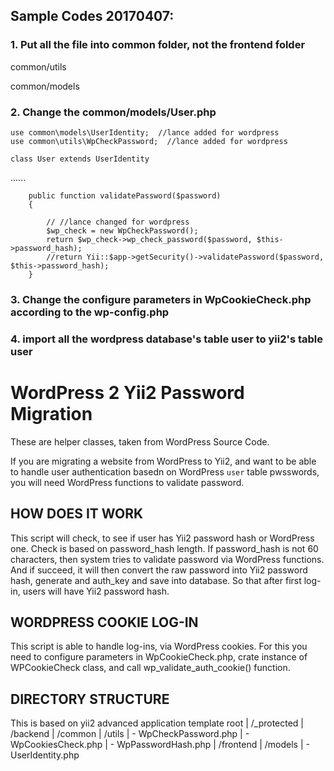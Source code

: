 
## Sample Codes 20170407:

### 1. Put all the file into common folder, not the frontend folder
common/utils

common/models

### 2. Change the common/models/User.php

```
use common\models\UserIdentity;  //lance added for wordpress
use common\utils\WpCheckPassword;  //lance added for wordpress

class User extends UserIdentity

```
......

```
    public function validatePassword($password)
    {
		
		// //lance changed for wordpress
		$wp_check = new WpCheckPassword();
		return $wp_check->wp_check_password($password, $this->password_hash);
        //return Yii::$app->getSecurity()->validatePassword($password, $this->password_hash);
    }
```

### 3. Change the configure parameters in WpCookieCheck.php according to the wp-config.php

### 4. import all the wordpress database's table user to yii2's table user



WordPress 2 Yii2 Password Migration
===================================

These are helper classes, taken from WordPress Source Code.

If you are migrating a website from WordPress to Yii2, and want to be able to handle user 
authentication basedn on WordPress `user` table pwsswords, you will need WordPress functions
to validate password.



HOW DOES IT WORK
----------------
This script will check, to see if user has Yii2 password hash or WordPress one.
Check is based on password_hash length. If password_hash is not 60 characters, then
system tries to validate password via WordPress functions.
And if succeed, it will then convert the raw password into Yii2 password hash, 
generate and auth_key and save into database. So that after first log-in, users will have Yii2 password hash.



WORDPRESS COOKIE LOG-IN
----------------------
This script is able to handle log-ins, via WordPress cookies.
For this you need to configure parameters in WpCookieCheck.php,
crate instance of WPCookieCheck class, and call wp_validate_auth_cookie() function.


DIRECTORY STRUCTURE
-------------------

This is based on yii2 advanced application template
root
|	/_protected
|		/backend
|		/common
|			/utils
|				- WpCheckPassword.php
|				- WpCookiesCheck.php
|				- WpPasswordHash.php
|		/frontend
|			/models
|				- UserIdentity.php
